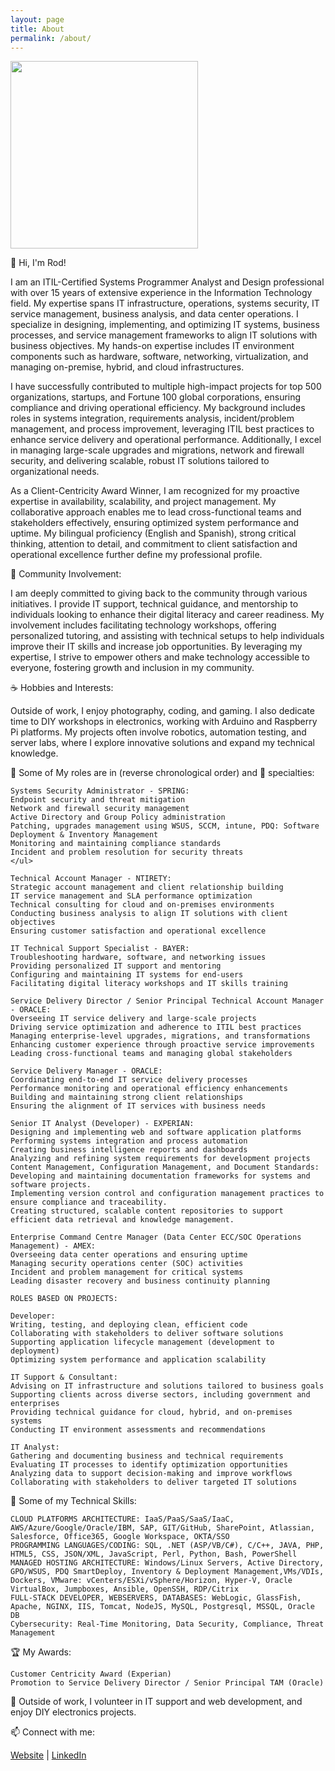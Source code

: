 ```yaml
---
layout: page
title: About
permalink: /about/
---
```


<img src="https://rodvial.github.io/images/ezgif-1-105bf6edd8.png" width="300" height="300"/>

👋 Hi, I'm Rod!

I am an ITIL-Certified Systems Programmer Analyst and Design professional with over 15 years of extensive experience in the Information Technology field. My expertise spans IT infrastructure, operations, systems security, IT service management, business analysis, and data center operations. I specialize in designing, implementing, and optimizing IT systems, business processes, and service management frameworks to align IT solutions with business objectives. My hands-on expertise includes IT environment components such as hardware, software, networking, virtualization, and managing on-premise, hybrid, and cloud infrastructures.

I have successfully contributed to multiple high-impact projects for top 500 organizations, startups, and Fortune 100 global corporations, ensuring compliance and driving operational efficiency. My background includes roles in systems integration, requirements analysis, incident/problem management, and process improvement, leveraging ITIL best practices to enhance service delivery and operational performance. Additionally, I excel in managing large-scale upgrades and migrations, network and firewall security, and delivering scalable, robust IT solutions tailored to organizational needs.

As a Client-Centricity Award Winner, I am recognized for my proactive expertise in availability, scalability, and project management. My collaborative approach enables me to lead cross-functional teams and stakeholders effectively, ensuring optimized system performance and uptime. My bilingual proficiency (English and Spanish), strong critical thinking, attention to detail, and commitment to client satisfaction and operational excellence further define my professional profile.

💒 Community Involvement:

I am deeply committed to giving back to the community through various initiatives. I provide IT support, technical guidance, and mentorship to individuals looking to enhance their digital literacy and career readiness. My involvement includes facilitating technology workshops, offering personalized tutoring, and assisting with technical setups to help individuals improve their IT skills and increase job opportunities. By leveraging my expertise, I strive to empower others and make technology accessible to everyone, fostering growth and inclusion in my community.

☕ Hobbies and Interests:

Outside of work, I enjoy photography, coding, and gaming. I also dedicate time to DIY workshops in electronics, working with Arduino and Raspberry Pi platforms. My projects often involve robotics, automation testing, and server labs, where I explore innovative solutions and expand my technical knowledge.

🚀 Some of My roles are in (reverse chronological order) and 💼 specialties:

    Systems Security Administrator - SPRING:
    Endpoint security and threat mitigation
    Network and firewall security management
    Active Directory and Group Policy administration
    Patching, upgrades management using WSUS, SCCM, intune, PDQ: Software Deployment & Inventory Management
    Monitoring and maintaining compliance standards
    Incident and problem resolution for security threats
    </ul>
    
    Technical Account Manager - NTIRETY:
    Strategic account management and client relationship building
    IT service management and SLA performance optimization
    Technical consulting for cloud and on-premises environments
    Conducting business analysis to align IT solutions with client objectives
    Ensuring customer satisfaction and operational excellence
    
    IT Technical Support Specialist - BAYER:
    Troubleshooting hardware, software, and networking issues
    Providing personalized IT support and mentoring
    Configuring and maintaining IT systems for end-users
    Facilitating digital literacy workshops and IT skills training
    
    Service Delivery Director / Senior Principal Technical Account Manager - ORACLE:
    Overseeing IT service delivery and large-scale projects
    Driving service optimization and adherence to ITIL best practices
    Managing enterprise-level upgrades, migrations, and transformations
    Enhancing customer experience through proactive service improvements
    Leading cross-functional teams and managing global stakeholders
    
    Service Delivery Manager - ORACLE:
    Coordinating end-to-end IT service delivery processes
    Performance monitoring and operational efficiency enhancements
    Building and maintaining strong client relationships
    Ensuring the alignment of IT services with business needs
    
    Senior IT Analyst (Developer) - EXPERIAN:
    Designing and implementing web and software application platforms
    Performing systems integration and process automation
    Creating business intelligence reports and dashboards
    Analyzing and refining system requirements for development projects
    Content Management, Configuration Management, and Document Standards:
    Developing and maintaining documentation frameworks for systems and software projects.
    Implementing version control and configuration management practices to ensure compliance and traceability.
    Creating structured, scalable content repositories to support efficient data retrieval and knowledge management.
    
    Enterprise Command Centre Manager (Data Center ECC/SOC Operations Management) - AMEX:
    Overseeing data center operations and ensuring uptime
    Managing security operations center (SOC) activities
    Incident and problem management for critical systems
    Leading disaster recovery and business continuity planning
    
    ROLES BASED ON PROJECTS:
    
    Developer:
    Writing, testing, and deploying clean, efficient code
    Collaborating with stakeholders to deliver software solutions
    Supporting application lifecycle management (development to deployment)
    Optimizing system performance and application scalability
    
    IT Support & Consultant:
    Advising on IT infrastructure and solutions tailored to business goals
    Supporting clients across diverse sectors, including government and enterprises
    Providing technical guidance for cloud, hybrid, and on-premises systems
    Conducting IT environment assessments and recommendations
    
    IT Analyst:
    Gathering and documenting business and technical requirements 
    Evaluating IT processes to identify optimization opportunities
    Analyzing data to support decision-making and improve workflows
    Collaborating with stakeholders to deliver targeted IT solutions   

🔧 Some of my Technical Skills:

    CLOUD PLATFORMS ARCHITECTURE: IaaS/PaaS/SaaS/IaaC, AWS/Azure/Google/Oracle/IBM, SAP, GIT/GitHub, SharePoint, Atlassian, Salesforce, Office365, Google Workspace, OKTA/SSO
    PROGRAMMING LANGUAGES/CODING: SQL, .NET (ASP/VB/C#), C/C++, JAVA, PHP, HTML5, CSS, JSON/XML, JavaScript, Perl, Python, Bash, PowerShell
    MANAGED HOSTING ARCHITECTURE: Windows/Linux Servers, Active Directory, GPO/WSUS, PDQ SmartDeploy, Inventory & Deployment Management,VMs/VDIs, Dockers, VMware: vCenters/ESXi/vSphere/Horizon, Hyper-V, Oracle VirtualBox, Jumpboxes, Ansible, OpenSSH, RDP/Citrix
    FULL-STACK DEVELOPER, WEBSERVERS, DATABASES: WebLogic, GlassFish, Apache, NGINX, IIS, Tomcat, NodeJS, MySQL, Postgresql, MSSQL, Oracle DB
    Cybersecurity: Real-Time Monitoring, Data Security, Compliance, Threat Management

🏆 My Awards:

    Customer Centricity Award (Experian)
    Promotion to Service Delivery Director / Senior Principal TAM (Oracle)

🌱 Outside of work, I volunteer in IT support and web development, and enjoy DIY electronics projects.

📫 Connect with me:

[Website](https://rodvial.github.io) | [LinkedIn](https://linkedin.com/in/rodvial)
